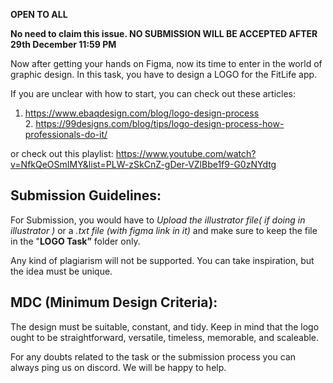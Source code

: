 **OPEN TO ALL**

**No need to claim this issue. NO SUBMISSION WILL BE ACCEPTED AFTER 29th December 11:59 PM**

Now after getting your hands on Figma, now its time to enter in the world of graphic design. In this task, you have to design a LOGO for the FitLife app.

If you are unclear with how to start, you can check out these articles:

1. https://www.ebaqdesign.com/blog/logo-design-process  
   [](https://www.ebaqdesign.com/blog/logo-design-process)2. https://99designs.com/blog/tips/logo-design-process-how-professionals-do-it/

or check out this playlist:
https://www.youtube.com/watch?v=NfkQeOSmIMY&list=PLW-zSkCnZ-gDer-VZlBbe1f9-G0zNYdtg

## Submission Guidelines:

For Submission, you would have to _Upload the illustrator file( if doing in illustrator )_ or a _.txt file (with figma link in it)_ and make sure to keep the file in the "**LOGO Task”** folder only.

Any kind of plagiarism will not be supported. You can take inspiration, but the idea must be unique.

## **MDC (Minimum Design Criteria):**

The design must be suitable, constant, and tidy. Keep in mind that the logo ought to be straightforward, versatile, timeless, memorable, and scaleable.

For any doubts related to the task or the submission process you can always ping us on discord. We will be happy to help.
